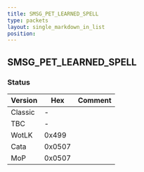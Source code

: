 ```yaml
---
title: SMSG_PET_LEARNED_SPELL
type: packets
layout: single_markdown_in_list
position: 
---
```


## SMSG_PET_LEARNED_SPELL

### Status

Version    | Hex        | Comment
---------- | ---------- | ---------- 
Classic    | -          | 
TBC        | -          | 
WotLK      | 0x499      | 
Cata       | 0x0507     | 
MoP        | 0x0507     | 